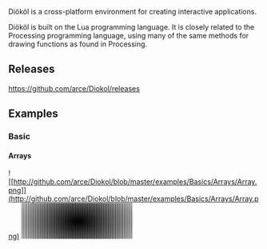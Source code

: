 Diököl is a cross-platform environment for creating interactive applications.

Diököl is built on the Lua programming language. It is closely related to the Processing programming language, using many of the same methods for drawing functions as found in Processing.

## Releases

https://github.com/arce/Diokol/releases



## Examples

### Basic

#### Arrays

![[http://github.com/arce/Diokol/blob/master/examples/Basics/Arrays/Array.png]](http://github.com/arce/Diokol/blob/master/examples/Basics/Arrays/Array.png)
![Array2D](http://github.com/arce/Diokol/blob/master/examples/Basics/Arrays/Array2D.png)

